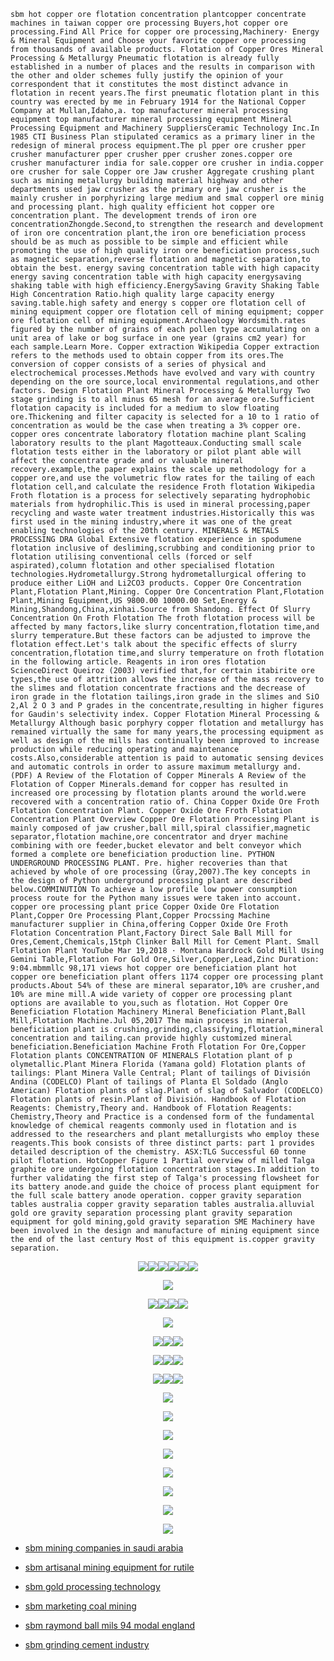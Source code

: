 ```
sbm hot copper ore flotation concentration plantcopper concentrate machines in taiwan copper ore processing Buyers,hot copper ore processing.Find All Price for copper ore processing,Machinery· Energy & Mineral Equipment and Choose your favorite copper ore processing from thousands of available products. Flotation of Copper Ores Mineral Processing & Metallurgy Pneumatic flotation is already fully established in a number of places and the results in comparison with the other and older schemes fully justify the opinion of your correspondent that it constitutes the most distinct advance in flotation in recent years.The first pneumatic flotation plant in this country was erected by me in February 1914 for the National Copper Company at Mullan,Idaho,a. top manufacturer mineral processing equipment top manufacturer mineral processing equipment Mineral Processing Equipment and Machinery SuppliersCeramic Technology Inc.In 1985 CTI Business Plan stipulated ceramics as a primary liner in the redesign of mineral process equipment.The pl pper ore crusher pper crusher manufacturer pper crusher pper crusher zones.copper ore crusher manufacturer india for sale.copper ore crusher in india.copper ore crusher for sale Copper ore Jaw crusher Aggregate crushing plant such as mining metallurgy building material highway and other departments used jaw crusher as the primary ore jaw crusher is the mainly crusher in porphyrizing large medium and smal copperl ore minig and processing plant. high quality efficient hot copper ore concentration plant. The development trends of iron ore concentrationZhongde.Second,to strengthen the research and development of iron ore concentration plant,the iron ore beneficiation process should be as much as possible to be simple and efficient while promoting the use of high quality iron ore beneficiation process,such as magnetic separation,reverse flotation and magnetic separation,to obtain the best. energy saving concentration table with high capacity energy saving concentration table with high capacity energysaving shaking table with high efficiency.EnergySaving Gravity Shaking Table High Concentration Ratio.high quality large capacity energy saving.table.high safety and energy s copper ore flotation cell of mining equipment copper ore flotation cell of mining equipment; copper ore flotation cell of mining equipment.Archaeology Wordsmith.rates figured by the number of grains of each pollen type accumulating on a unit area of lake or bog surface in one year (grains cm2 year) for each sample.Learn More. Copper extraction Wikipedia Copper extraction refers to the methods used to obtain copper from its ores.The conversion of copper consists of a series of physical and electrochemical processes.Methods have evolved and vary with country depending on the ore source,local environmental regulations,and other factors. Design Flotation Plant Mineral Processing & Metallurgy Two stage grinding is to all minus 65 mesh for an average ore.Sufficient flotation capacity is included for a medium to slow floating ore.Thickening and filter capacity is selected for a 10 to 1 ratio of concentration as would be the case when treating a 3% copper ore. copper ores concentrate laboratory flotation machine plant Scaling laboratory results to the plant Magotteaux.Conducting small scale flotation tests either in the laboratory or pilot plant able will affect the concentrate grade and or valuable mineral recovery.example,the paper explains the scale up methodology for a copper ore,and use the volumetric flow rates for the tailing of each flotation cell,and calculate the residence Froth flotation Wikipedia Froth flotation is a process for selectively separating hydrophobic materials from hydrophilic.This is used in mineral processing,paper recycling and waste water treatment industries.Historically this was first used in the mining industry,where it was one of the great enabling technologies of the 20th century. MINERALS & METALS PROCESSING DRA Global Extensive flotation experience in spodumene flotation inclusive of desliming,scrubbing and conditioning prior to flotation utilising conventional cells (forced or self aspirated),column flotation and other specialised flotation technologies.Hydrometallurgy.Strong hydrometallurgical offering to produce either LiOH and Li2CO3 products. Copper Ore Concentration Plant,Flotation Plant,Mining. Copper Ore Concentration Plant,Flotation Plant,Mining Equipment,US 9800.00 10000.00 Set,Energy & Mining,Shandong,China,xinhai.Source from Shandong. Effect Of Slurry Concentration On Froth Flotation The froth flotation process will be affected by many factors,like slurry concentration,flotation time,and slurry temperature.But these factors can be adjusted to improve the flotation effect.Let's talk about the specific effects of slurry concentration,flotation time,and slurry temperature on froth flotation in the following article. Reagents in iron ores flotation ScienceDirect Queiroz (2003) verified that,for certain itabirite ore types,the use of attrition allows the increase of the mass recovery to the slimes and flotation concentrate fractions and the decrease of iron grade in the flotation tailings,iron grade in the slimes and SiO 2,Al 2 O 3 and P grades in the concentrate,resulting in higher figures for Gaudin's selectivity index. Copper Flotation Mineral Processing & Metallurgy Although basic porphyry copper flotation and metallurgy has remained virtually the same for many years,the processing equipment as well as design of the mills has continually been improved to increase production while reducing operating and maintenance costs.Also,considerable attention is paid to automatic sensing devices and automatic controls in order to assure maximum metallurgy and. (PDF) A Review of the Flotation of Copper Minerals A Review of the Flotation of Copper Minerals.demand for copper has resulted in increased ore processing by flotation plants around the world.were recovered with a concentration ratio of. China Copper Oxide Ore Froth Flotation Concentration Plant. Copper Oxide Ore Froth Flotation Concentration Plant Overview Copper Ore Flotation Processing Plant is mainly composed of jaw crusher,ball mill,spiral classifier,magnetic separator,flotation machine,ore concentrator and dryer machine combining with ore feeder,bucket elevator and belt conveyor which formed a complete ore beneficiation production line. PYTHON UNDERGROUND PROCESSING PLANT. Pre. higher recoveries than that achieved by whole of ore processing (Gray,2007).The key concepts in the design of Python underground processing plant are described below.COMMINUTION To achieve a low profile low power consumption process route for the Python many issues were taken into account. copper ore processing plant price Copper Oxide Ore Flotation Plant,Copper Ore Processing Plant,Copper Procssing Machine manufacturer supplier in China,offering Copper Oxide Ore Froth Flotation Concentration Plant,Factory Direct Sale Ball Mill for Ores,Cement,Chemicals,15tph Clinker Ball Mill for Cement Plant. Small Flotation Plant YouTube Mar 19,2018 · Montana Hardrock Gold Mill Using Gemini Table,Flotation For Gold Ore,Silver,Copper,Lead,Zinc Duration: 9:04.mbmmllc 98,171 views hot copper ore beneficiation plant hot copper ore beneficiation plant offers 1174 copper ore processing plant products.About 54% of these are mineral separator,10% are crusher,and 10% are mine mill.A wide variety of copper ore processing plant options are available to you,such as flotation. Hot Copper Ore Beneficiation Flotation Machinery Mineral Beneficiation Plant,Ball Mill,Flotation Machine.Jul 05,2017 The main process in mineral beneficiation plant is crushing,grinding,classifying,flotation,mineral concentration and tailing.can provide highly customized mineral beneficiation.Beneficiation Machine Froth Flotation For Ore,Copper Flotation plants CONCENTRATION OF MINERALS Flotation plant of p olymetallic.Plant Minera Florida (Yamana gold) Flotation plants of tailings: Plant Minera Valle Central; Plant of tailings of División Andina (CODELCO) Plant of tailings of Planta El Soldado (Anglo American) Flotation plants of slag.Plant of slag of Salvador (CODELCO) Flotation plants of resin.Plant of División. Handbook of Flotation Reagents: Chemistry,Theory and. Handbook of Flotation Reagents: Chemistry,Theory and Practice is a condensed form of the fundamental knowledge of chemical reagents commonly used in flotation and is addressed to the researchers and plant metallurgists who employ these reagents.This book consists of three distinct parts: part 1 provides detailed description of the chemistry. ASX:TLG Successful 60 tonne pilot flotation. HotCopper Figure 1 Partial overview of milled Talga graphite ore undergoing flotation concentration stages.In addition to further validating the first step of Talga's processing flowsheet for its battery anode.and guide the choice of process plant equipment for the full scale battery anode operation. copper gravity separation tables australia copper gravity separation tables australia.alluvial gold ore gravity separation processing plant gravity separation equipment for gold mining,gold gravity separation SME Machinery have been involved in the design and manufacture of mining equipment since the end of the last century Most of this equipment is.copper gravity separation. 
```

<div align="center">
  
<a rel="nofollow" href="https://m.shibang-china.com?f=github&k=sbm+hot+copper+ore+flotation+concentration+plant"><img src="https://static.shibang-china.com/en/l.png"></a><img src="https://static.shibang-china.com/en/hw.png"><a rel="nofollow" href="https://m.shibang-china.com/product/?f=github&k=sbm+hot+copper+ore+flotation+concentration+plant"><img src="https://static.shibang-china.com/en/p.png"></a><a rel="nofollow" href="https://m.shibang-china.com/cases/?f=github&k=sbm+hot+copper+ore+flotation+concentration+plant"><img src="https://static.shibang-china.com/en/c.png"></a><a rel="nofollow" href="https://m.shibang-china.com/news/?f=github&k=sbm+hot+copper+ore+flotation+concentration+plant"><img src="https://static.shibang-china.com/en/n.png"></a><a rel="nofollow" href="https://m.shibang-china.com?f=github&k=sbm+hot+copper+ore+flotation+concentration+plant"><img src="https://static.shibang-china.com/en/m.png"></a>

<a rel="nofollow" href="https://m.shibang-china.com/product/?f=github&k=sbm+hot+copper+ore+flotation+concentration+plant"><img src="https://static.shibang-china.com/en/b.jpg"></a>
  
<a rel="nofollow" href="https://m.shibang-china.com/solution-aggregate.html?f=github&k=sbm+hot+copper+ore+flotation+concentration+plant"><img src="https://static.shibang-china.com/en/a.jpg"></a><a rel="nofollow" href="https://m.shibang-china.com/solution-mine.html?f=github&k=sbm+hot+copper+ore+flotation+concentration+plant"><img src="https://static.shibang-china.com/en/m.jpg"></a><a rel="nofollow" href="https://m.shibang-china.com/solution-mill.html?f=github&k=sbm+hot+copper+ore+flotation+concentration+plant"><img src="https://static.shibang-china.com/en/g.jpg"></a><a rel="nofollow" href="https://m.shibang-china.com/solution-epc.html?f=github&k=sbm+hot+copper+ore+flotation+concentration+plant"><img src="https://static.shibang-china.com/en/e.jpg"></a>

<a rel="nofollow" href="https://m.shibang-china.com/product/?f=github&k=sbm+hot+copper+ore+flotation+concentration+plant"><img src="https://static.shibang-china.com/en/a-p.png"></a>

<a rel="nofollow" href="https://m.shibang-china.com/product/crusher/c6x.html?f=github&k=sbm+hot+copper+ore+flotation+concentration+plant"><img src="https://static.shibang-china.com/en/j.jpg"></a><a rel="nofollow" href="https://m.shibang-china.com/product/crusher/ci5x.html?f=github&k=sbm+hot+copper+ore+flotation+concentration+plant"><img src="https://static.shibang-china.com/en/i.jpg"></a><a rel="nofollow" href="https://m.shibang-china.com/product/crusher/hst.html?f=github&k=sbm+hot+copper+ore+flotation+concentration+plant"><img src="https://static.shibang-china.com/en/c.jpg"></a>

<a rel="nofollow" href="https://m.shibang-china.com/product/mill/mtw.html?f=github&k=sbm+hot+copper+ore+flotation+concentration+plant"><img src="https://static.shibang-china.com/en/mtw.jpg"></a><a rel="nofollow" href="https://m.shibang-china.com/product/mill/scm.html?f=github&k=sbm+hot+copper+ore+flotation+concentration+plant"><img src="https://static.shibang-china.com/en/scm.jpg"></a><a rel="nofollow" href="https://m.shibang-china.com/product/mill/lm.html?f=github&k=sbm+hot+copper+ore+flotation+concentration+plant"><img src="https://static.shibang-china.com/en/lm.jpg"></a>

<a rel="nofollow" href="https://m.shibang-china.com/product/sand/vsi6x.html?f=github&k=sbm+hot+copper+ore+flotation+concentration+plant"><img src="https://static.shibang-china.com/en/6x.jpg"></a><a rel="nofollow" href="https://m.shibang-china.com/product/sand/vu.html?f=github&k=sbm+hot+copper+ore+flotation+concentration+plant"><img src="https://static.shibang-china.com/en/vu.jpg"></a><a rel="nofollow" href="https://m.shibang-china.com/product/mobile/klun.html?f=github&k=sbm+hot+copper+ore+flotation+concentration+plant"><img src="https://static.shibang-china.com/en/k.jpg"></a>

<a rel="nofollow" href="https://m.shibang-china.com/cases/?f=github&k=sbm+hot+copper+ore+flotation+concentration+plant"><img src="https://static.shibang-china.com/en/case.png"></a>

<a rel="nofollow" href="https://m.shibang-china.com/cases/aggregate/202.html?f=github&k=sbm+hot+copper+ore+flotation+concentration+plant"><img src="https://static.shibang-china.com/en/c-1.jpg"></a>

<a rel="nofollow" href="https://m.shibang-china.com/cases/aggregate/203.html?f=github&k=sbm+hot+copper+ore+flotation+concentration+plant"><img src="https://static.shibang-china.com/en/c-2.jpg"></a>

<a rel="nofollow" href="https://m.shibang-china.com/cases/mill/123.html?f=github&k=sbm+hot+copper+ore+flotation+concentration+plant"><img src="https://static.shibang-china.com/en/c-3.jpg"></a>

<a rel="nofollow" href="https://m.shibang-china.com/contact_us.html?f=github&k=sbm+hot+copper+ore+flotation+concentration+plant"><img src="https://static.shibang-china.com/en/contact.png"></a>

<a rel="nofollow" href="https://swt.shibang-china.com/?f=github&k=sbm+hot+copper+ore+flotation+concentration+plant"><img src="https://static.shibang-china.com/en/chat.png"></a>

<a rel="nofollow" href="https://whatsapp.shibangsoft.com/WhatsApp.php?f=github&k=sbm+hot+copper+ore+flotation+concentration+plant"><img src="https://static.shibang-china.com/en/whatsapp.png"></a>

<a rel="nofollow" href="https://m.shibang-china.com/?f=github&k=sbm+hot+copper+ore+flotation+concentration+plant"><img src="https://static.shibang-china.com/en/website.png"></a>

</div>


* [sbm mining companies in saudi arabia](sbm%20mining%20companies%20in%20saudi%20arabia.md)

* [sbm artisanal mining equipment for rutile](sbm%20artisanal%20mining%20equipment%20for%20rutile.md)

* [sbm gold processing technology](sbm%20gold%20processing%20technology.md)

* [sbm marketing coal mining](sbm%20marketing%20coal%20mining.md)

* [sbm raymond ball mils 94 modal england](sbm%20raymond%20ball%20mils%2094%20modal%20england.md)

* [sbm grinding cement industry](sbm%20grinding%20cement%20industry.md)